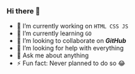 ### Hi there 👋

- 🔭 I’m currently working on `HTML CSS JS`
- 🌱 I’m currently learning `GO`
- 👯 I’m looking to collaborate on ***GitHub***
- 🤔 I’m looking for help with everything
- 💬 Ask me about anything
- ⚡ Fun fact: Never planned to do so 😂

